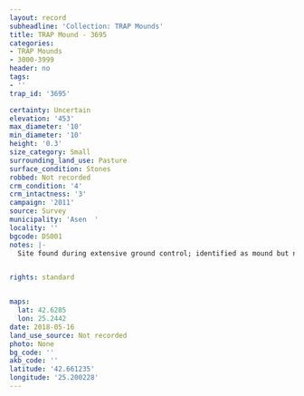 ```yaml
---
layout: record
subheadline: 'Collection: TRAP Mounds'
title: TRAP Mound - 3695
categories:
- TRAP Mounds
- 3000-3999
header: no
tags:
- ''
trap_id: '3695'

certainty: Uncertain
elevation: '453'
max_diameter: '10'
min_diameter: '10'
height: '0.3'
size_category: Small
surrounding_land_use: Pasture
surface_condition: Stones
robbed: Not recorded
crm_condition: '4'
crm_intactness: '3'
campaign: '2011'
source: Survey
municipality: 'Asen  '
locality: ''
bgcode: DS001
notes: |-
  Site found during extensive ground control; identified as mound but not fully registered; Height extrapolated not documented.


rights: standard


maps:
  lat: 42.6285
  lon: 25.2442
date: 2018-05-16
land_use_source: Not recorded
photo: None
bg_code: ''
akb_code: ''
latitude: '42.661235'
longitude: '25.200228'
---
```

